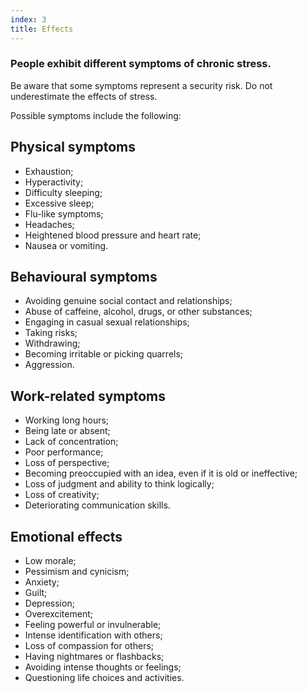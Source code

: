 ```yaml
---
index: 3
title: Effects
---
```

### People exhibit different symptoms of chronic stress.

Be aware that some symptoms represent a security risk. Do not underestimate the effects of stress. 

Possible symptoms include the following:

## Physical symptoms

*   Exhaustion;
*   Hyperactivity;
*   Difficulty sleeping;
*	Excessive sleep;
*   Flu-like symptoms;
*   Headaches;
*   Heightened blood pressure and heart rate;
*   Nausea or vomiting.

## Behavioural symptoms

*   Avoiding genuine social contact and relationships;
*   Abuse of caffeine, alcohol, drugs, or other substances;
*   Engaging in casual sexual relationships;
*   Taking risks;
*   Withdrawing;
*   Becoming irritable or picking quarrels;
*   Aggression.

## Work-related symptoms 

*   Working long hours;
*   Being late or absent;
*   Lack of concentration;
*   Poor performance;
*   Loss of perspective;
*   Becoming preoccupied with an idea, even if it is old or ineffective;
*   Loss of judgment and ability to think logically;
*   Loss of creativity;
*   Deteriorating communication skills. 

## Emotional effects

*   Low morale;
*   Pessimism and cynicism;
*   Anxiety;
*   Guilt;
*   Depression;
*   Overexcitement;
*   Feeling powerful or invulnerable;
*   Intense identification with others;
*	Loss of compassion for others;
*   Having nightmares or flashbacks;
*   Avoiding intense thoughts or feelings;
*   Questioning life choices and activities.